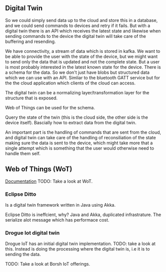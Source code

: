 ## Digital Twin
So we could simply send data up to the cloud and store this in a database, and
we could send commands to devices and retry if it fails. But with a digital
twin there is an API which receives the latest state and likewise when sending
commands to the device the digital twin will take care of the buffering and
resending.

We have connectivity, a stream of data which is stored in kafka. We want to be
able to provide the user with the state of the device, but we might want to
send only the data that is updated and not the complete state. But a user is
most probably interested in the latest known state for the device. There is a
schema for the data. So we don't just have blobs but structured data which we
can use with an API. Simliar to the bluetooth GATT service but for the the
cloud application which clients of the cloud can access.

The digital twin can be a normalizing layer/transformation layer for the
structure that is exposed.

Web of Things can be used for the schema.

Query the state of the twin (this is the cloud side, the other side is the
device itself). Bascially how to extract data from the digital twin.

An important part is the handling of commands that are sent from the cloud, 
and digital twin can take care of the handling of reconsiliation of the state
making sure the data is sent to the device, which might take more that a single
attempt which is something that the user would otherwise need to handle them
self.

## Web of Things (WoT)
[Documentation](https://www.w3.org/WoT/documentation/)
TODO: Take a look at WoT. 

### Eclipse Ditto
Is a digital twin framework written in Java using Akka.

Eclipse  Ditto is ineffcient, why?
Java and Akka, duplicated infrastrature. The serialize alot message which has
performace cost.


### Drogue Iot digital twin
Drogue IoT has an initial digital twin implementation. TODO: take a look at this.
Instead is doing the processing where the digital twin is, i.e it is to sending
the data.


TODO: Take a look at Borsh IoT offerings.



